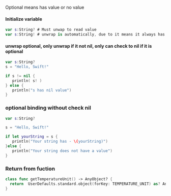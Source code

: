 Optional means has value or no value

#### Initialize variable
```swift
var s:String? # Must unwap to read value
var s:String! # unwrap is automatically, due to it means it always has value
```

#### unwrap optional, only unwrap if it not nil, only can check to nil if it is optional
```swift
var s:String?
s = "Hello, Swift!"

if s != nil {
   println( s! )
} else { 
   println("s has nil value")
}
```

### optional binding without check nil
```swift
var s:String?

s = "Hello, Swift!"

if let yourString = s {
   println("Your string has - \(yourString)")
}else {
   println("Your string does not have a value")
}
```

### Return from fuction

```swift
class func getTemperatureUnit() -> AnyObject? {
  return  UserDefaults.standard.object(forKey: TEMPERATURE_UNIT) as? AnyObject
}
```

